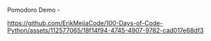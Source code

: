 Pomodoro Demo - 


https://github.com/ErikMejiaCode/100-Days-of-Code-Python/assets/112577065/18f14f94-4745-4907-9782-cad017e68df3

